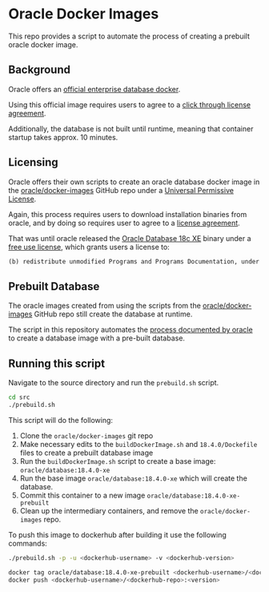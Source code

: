 # Oracle Docker Images
This repo provides a script to automate the process of creating a prebuilt oracle docker image.

## Background
Oracle offers an [official enterprise database docker](https://hub.docker.com/_/oracle-database-enterprise-edition).

Using this official image requires users to agree to a [click through license agreement](https://www.oracle.com/downloads/licenses/standard-license.html). 

Additionally, the database is not built until runtime, meaning that container startup takes approx. 10 minutes.

## Licensing
Oracle offers their own scripts to create an oracle database docker image in the [oracle/docker-images](https://github.com/oracle/docker-images) GitHub repo under a [Universal Permissive License](https://github.com/oracle/docker-images/blob/master/LICENSE).

Again, this process requires users to download installation binaries from oracle, and by doing so requires user to agree to a [license agreement](https://www.oracle.com/downloads/licenses/standard-license.html). 

That was until oracle released the [Oracle Database 18c XE](https://blogs.oracle.com/database/oracle-database-18c-xe-now-under-the-oracle-free-use-terms-and-conditions-license-v2) binary under a [free use license](https://www.oracle.com/downloads/licenses/oracle-free-license.html), which grants users a license to:

```txt
(b) redistribute unmodified Programs and Programs Documentation, under the terms of this License, provided that You do not charge Your end users any additional fees for the use of the Programs.
```

## Prebuilt Database
The oracle images created from using the scripts from the [oracle/docker-images](https://github.com/oracle/docker-images) GitHub repo still create the database at runtime.

The script in this repository automates the [process documented by oracle](https://github.com/oracle/docker-images/tree/master/OracleDatabase/SingleInstance/samples/prebuiltdb) to create a database image with a pre-built database.

## Running this script
Navigate to the source directory and run the `prebuild.sh` script.

```sh
cd src
./prebuild.sh
```

This script will do the following:
1. Clone the `oracle/docker-images` git repo
2. Make necessary edits to the `buildDockerImage.sh` and `18.4.0/Dockefile` files to create a prebuilt database image
3. Run the `buildDockerImage.sh` script to create a base image: `oracle/database:18.4.0-xe`
4. Run the base image `oracle/database:18.4.0-xe` which will create the database.
5. Commit this container to a new image `oracle/database:18.4.0-xe-prebuilt`
6. Clean up the intermediary containers, and remove the `oracle/docker-images` repo.

To push this image to dockerhub after building it use the following commands:
```sh
./prebuild.sh -p -u <dockerhub-username> -v <dockerhub-version>

docker tag oracle/database:18.4.0-xe-prebuilt <dockerhub-username>/<dockerhub-repo>:<version>
docker push <dockerhub-username>/<dockerhub-repo>:<version>
```






